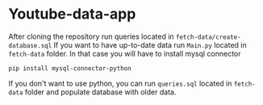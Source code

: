 # Youtube-data-app
After cloning the repository run queries located in `fetch-data/create-database.sql`
If you want to have up-to-date data run `Main.py` located in `fetch-data` folder.
In that case you will have to install mysql connector
  
  `pip install mysql-connector-python`

If you don't want to use python, you can run `queries.sql` located in `fetch-data` folder and populate database with older data.
